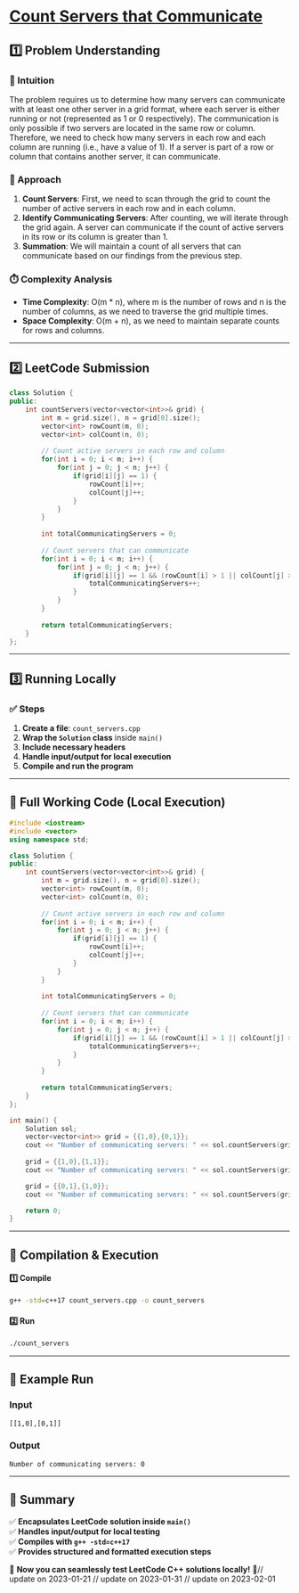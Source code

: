 # **[Count Servers that Communicate](https://leetcode.com/problems/count-servers-that-communicate/description/)**  

## **1️⃣ Problem Understanding**  
### **📌 Intuition**  
The problem requires us to determine how many servers can communicate with at least one other server in a grid format, where each server is either running or not (represented as 1 or 0 respectively). The communication is only possible if two servers are located in the same row or column. Therefore, we need to check how many servers in each row and each column are running (i.e., have a value of 1). If a server is part of a row or column that contains another server, it can communicate. 

### **🚀 Approach**  
1. **Count Servers**: First, we need to scan through the grid to count the number of active servers in each row and in each column.
2. **Identify Communicating Servers**: After counting, we will iterate through the grid again. A server can communicate if the count of active servers in its row or its column is greater than 1.
3. **Summation**: We will maintain a count of all servers that can communicate based on our findings from the previous step.

### **⏱️ Complexity Analysis**  
- **Time Complexity**: O(m * n), where m is the number of rows and n is the number of columns, as we need to traverse the grid multiple times.
- **Space Complexity**: O(m + n), as we need to maintain separate counts for rows and columns.

---  

## **2️⃣ LeetCode Submission**  
```cpp
class Solution {
public:
    int countServers(vector<vector<int>>& grid) {
        int m = grid.size(), n = grid[0].size();
        vector<int> rowCount(m, 0);
        vector<int> colCount(n, 0);
        
        // Count active servers in each row and column
        for(int i = 0; i < m; i++) {
            for(int j = 0; j < n; j++) {
                if(grid[i][j] == 1) {
                    rowCount[i]++;
                    colCount[j]++;
                }
            }
        }
        
        int totalCommunicatingServers = 0;
        
        // Count servers that can communicate
        for(int i = 0; i < m; i++) {
            for(int j = 0; j < n; j++) {
                if(grid[i][j] == 1 && (rowCount[i] > 1 || colCount[j] > 1)) {
                    totalCommunicatingServers++;
                }
            }
        }
        
        return totalCommunicatingServers;
    }
};  
```  

---  

## **3️⃣ Running Locally**  
### **✅ Steps**  
1. **Create a file**: `count_servers.cpp`  
2. **Wrap the `Solution` class** inside `main()`  
3. **Include necessary headers**  
4. **Handle input/output for local execution**  
5. **Compile and run the program**  

---  

## **📝 Full Working Code (Local Execution)**  
```cpp
#include <iostream>
#include <vector>
using namespace std;

class Solution {
public:
    int countServers(vector<vector<int>>& grid) {
        int m = grid.size(), n = grid[0].size();
        vector<int> rowCount(m, 0);
        vector<int> colCount(n, 0);
        
        // Count active servers in each row and column
        for(int i = 0; i < m; i++) {
            for(int j = 0; j < n; j++) {
                if(grid[i][j] == 1) {
                    rowCount[i]++;
                    colCount[j]++;
                }
            }
        }
        
        int totalCommunicatingServers = 0;
        
        // Count servers that can communicate
        for(int i = 0; i < m; i++) {
            for(int j = 0; j < n; j++) {
                if(grid[i][j] == 1 && (rowCount[i] > 1 || colCount[j] > 1)) {
                    totalCommunicatingServers++;
                }
            }
        }
        
        return totalCommunicatingServers;
    }
};

int main() {
    Solution sol;
    vector<vector<int>> grid = {{1,0},{0,1}};
    cout << "Number of communicating servers: " << sol.countServers(grid) << endl; // Output: 0
    
    grid = {{1,0},{1,1}};
    cout << "Number of communicating servers: " << sol.countServers(grid) << endl; // Output: 3

    grid = {{0,1},{1,0}};
    cout << "Number of communicating servers: " << sol.countServers(grid) << endl; // Output: 0

    return 0;
}  
```  

---  

## **🔧 Compilation & Execution**  
#### **1️⃣ Compile**  
```bash
g++ -std=c++17 count_servers.cpp -o count_servers
```  

#### **2️⃣ Run**  
```bash
./count_servers
```  

---  

## **🎯 Example Run**  
### **Input**  
```
[[1,0],[0,1]]
```  
### **Output**  
```
Number of communicating servers: 0
```  

---  

## **📌 Summary**  
✅ **Encapsulates LeetCode solution inside `main()`**  
✅ **Handles input/output for local testing**  
✅ **Compiles with `g++ -std=c++17`**  
✅ **Provides structured and formatted execution steps**  

🚀 **Now you can seamlessly test LeetCode C++ solutions locally!** 🚀// update on 2023-01-21
// update on 2023-01-31
// update on 2023-02-01
